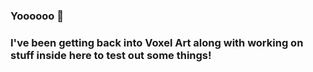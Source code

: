 ### Yoooooo 👋
### I've been getting back into Voxel Art along with working on stuff inside here to test out some things!

